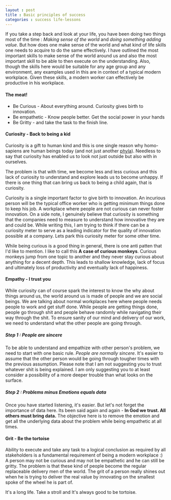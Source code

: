 ```yaml
---
layout : post
title : Basic principles of success
categories : success life-lessons
---
```


If you take a step back and look at your life, you have been doing two things most of the time : _Making sense of the world_ and _doing something adding value_. But how does one make sense of the world and what kind of life skills one needs to acquire to do the same effectively. I have outlined the most important skills to make sense of the world around us and also the most important skill to be able to then execute on the understanding. Also, though the skills here would be suitable for any age group and any environment, any examples used in this are in context of a typical modern workplace. Given these skills, a modern worker can effectively be productive in his workplace.

#### The meat! 

* Be Curious - About everything around. Curiosity gives birth to innovation.
* Be empathetic - Know people better. Get the social power in your hands
* Be Gritty - and take the task to the finish line.

#### Curiosity - Back to being a kid

Curiosity is a gift to human kind and this is one single reason why homo-sapiens are human beings today (and not just another [phyla](https://en.wikipedia.org/wiki/Phylum)). Needless to say that curiosity has enabled us to look not just outside but also with in ourselves. 

The problem is that with time, we become less and less curious and this lack of curiosity to understand and explore leads us to become unhappy. If there is one thing that can bring us back to being a child again, that is curiosity.

Curiosity is a single important factor to give birth to innovation. An incurious person will be the typical office worker who is getting minimum things done to keep his job. A workplace where people are not curious can never foster innovation. On a side note, I genuinely believe that curiosity is something that the companies need to measure to understand how innovative they are and could be. While writing this, I am trying to think if there can be a curiosity meter to serve as a leading indicator for the quality of innovation possible at a company. Lets park this curiosity meter for some other time. 

While being curious is a good thing in general, there is one anti patten that I'd like to mention. I like to call this **A case of curious monkeys**. Curious monkeys jump from one topic to another and they never stay curious about anything for a decent depth. This leads to shallow knowledge, lack of focus and ultimately loss of productivity and eventually lack of happiness.

#### Empathy - I trust you

While curiosity can of course spark the interest to know the why about things around us, the world around us is made of people and we are social beings. We are talking about normal workplaces here where people needs people to work and get stuff done. While people are getting things done, people go through shit and people behave randomly while navigating their way through the shit. To ensure sanity of our mind and delivery of our work, we need to understand what the other people are going through.

##### Step 1 : People are sincere

To be able to understand and empathize with other person's problem, we need to start with one basic rule. _People are normally sincere_. It's easier to assume that the other person would be going through tougher times with the previous assumption. Please note that I am not suggesting you to trust whatever shit is being explained. I am only suggesting you to at least consider a possibility of a more deeper trouble than what looks on the surface.

##### Step 2 : Problems minus Emotions equals data

Once you have started listening, it's easier. But let's not forget the importance of data here. Its been said again and again - **In God we trust. All others must bring data.** The objective here is to remove the emotion and get all the underlying data about the problem while being empathetic at all times.

#### Grit - Be the tortoise

Ability to execute and take any task to a logical conclusion as required by all stakeholders is a fundamental requirement of being a modern workplace :) A person may not be curious and may not be empathetic and he can still be gritty. The problem is that these kind of people become the regular replaceable delivery men of the world. The grit of a person really shines out when he is trying to deliver the real value by innovating on the smallest spoke of the wheel he is part of.

It's a long life. Take a stroll and It's always good to be tortoise.